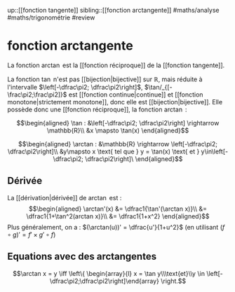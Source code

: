 up::[[fonction tangente]]
sibling::[[fonction arctangente]]
#maths/analyse #maths/trigonométrie #review 
# fonction arctangente

La fonction $\arctan$ est la [[fonction réciproque]] de la [[fonction tangente]].

La fonction $\tan$ n'est pas [[bijection|bijective]] sur $\mathbb{R}$, mais réduite à l'intervalle $\left[-\dfrac\pi2; \dfrac\pi2\right]$, $\tan/_{[-\frac\pi2;\frac\pi2]}$ est [[fonction continue|continue]] et [[fonction monotone|strictement monotone]], donc elle est [[bijection|bijective]].
Elle possède donc une [[fonction réciproque]], la fonction $\arctan$ :

$$\begin{aligned}
\tan : &\left[-\dfrac\pi2; \dfrac\pi2\right] \rightarrow \mathbb{R}\\
       &x \mapsto \tan(x)
\end{aligned}$$

$$\begin{aligned}
\arctan : &\mathbb{R} \rightarrow \left[-\dfrac\pi2; \dfrac\pi2\right]\\
          &y\mapsto x \text{ tel que } y = \tan(x) \text{ et } y\in\left[-\dfrac\pi2; \dfrac\pi2\right]\
\end{aligned}$$

## Dérivée
La [[dérivation|dérivée]] de $\arctan$ est :
$$\begin{aligned}
\arctan'(x) &= \dfrac1{\tan'(\arctan x)}\\
            &= \dfrac1{1+\tan^2(arctan x)}\\
            &= \dfrac1{1+x^2}
\end{aligned}$$
Plus généralement, on a : $(\arctan(u))' = \dfrac{u'}{1+u^2}$
(en utilisant $(f\circ g)' = f'\times g'\circ f$)


## Equations avec des arctangentes

$$\arctan x = y \iff \left\{ \begin{array}{l} x = \tan y\\\text{et}\\y \in \left[-\dfrac\pi2;\dfrac\pi2\right]\end{array} \right.$$

